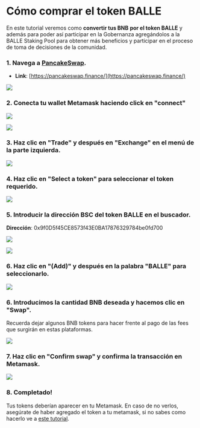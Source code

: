 # Cómo comprar el token BALLE

En este tutorial veremos como **convertir tus BNB** **por el token BALLE** y además para poder así participar en la Gobernanza agregándolos a la BALLE Staking Pool para obtener más beneficios y participar en el proceso de toma de decisiones de la comunidad.



### 1. Navega a [PancakeSwap](https://pancakeswap.finance/).

* **Link**: [https://pancakeswap.finance/](https://pancakeswap.finance/)



![](../../../../../.gitbook/assets/1%20%287%29.png)

### 

### 2. Conecta tu wallet Metamask haciendo click en "connect"



![](../../../../../.gitbook/assets/2%20%286%29.png)



![](../../../../../.gitbook/assets/3%20%286%29.png)



### 3. Haz clic en "Trade" y después en "Exchange" en el menú de la parte izquierda.



![](../../../../../.gitbook/assets/4%20%287%29.png)



### 4. Haz clic en "Select a token" para seleccionar el token requerido.



![](../../../../../.gitbook/assets/4.5.png)



### 5. Introducir la dirección BSC del token BALLE en el buscador.

**Dirección**: 0x9f0D5f45CE8573f43E0BA17876329784be0fd700



![](../../../../../.gitbook/assets/image%20%2815%29.png)



![](../../../../../.gitbook/assets/image%20%2817%29.png)

### 

### 6. Haz clic en "\(Add\)" y después en la palabra "BALLE" para seleccionarlo.



![](../../../../../.gitbook/assets/image%20%2814%29.png)

### 

### 6. Introducimos la cantidad BNB deseada y hacemos clic en "Swap".

Recuerda dejar algunos BNB tokens para hacer frente al pago de las fees que surgirán en estas plataformas.



![](../../../../../.gitbook/assets/image%20%2816%29.png)



### 7. Haz clic en "Confirm swap" y confirma la transacción en Metamask.



![](../../../../../.gitbook/assets/image%20%288%29.png)

### 

### 8. Completado!

Tus tokens deberían aparecer en tu Metamask. En caso de no verlos, asegúrate de haber agregado el token a tu metamask, si no sabes como hacerlo ve a [este tutorial](../../configurar-wallet-metamask/como-anadir-un-token-personalizado-a-metamask.md).





